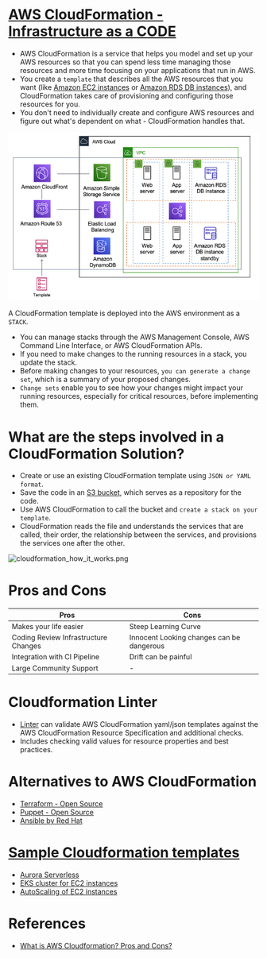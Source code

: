 
# [AWS CloudFormation - Infrastructure as a CODE](https://aws.amazon.com/cloudformation/)
- AWS CloudFormation is a service that helps you model and set up your AWS resources so that you can spend less time managing those resources and more time focusing on your applications that run in AWS.
- You create a `template` that describes all the AWS resources that you want (like [Amazon EC2 instances](../../4_ComputeServices/EC2) or [Amazon RDS DB instances](../../6_DatabaseServices/AmazonRDS.md)), and CloudFormation takes care of provisioning and configuring those resources for you.
- You don't need to individually create and configure AWS resources and figure out what's dependent on what - CloudFormation handles that.

![img.png](../assests/aws_cloudformation.png)

A CloudFormation template is deployed into the AWS environment as a `STACK`. 
- You can manage stacks through the AWS Management Console, AWS Command Line Interface, or AWS CloudFormation APIs. 
- If you need to make changes to the running resources in a stack, you update the stack. 
- Before making changes to your resources, `you can generate a change set`, which is a summary of your proposed changes. 
- `Change sets` enable you to see how your changes might impact your running resources, especially for critical resources, before implementing them.

# What are the steps involved in a CloudFormation Solution?
- Create or use an existing CloudFormation template using `JSON or YAML format`.
- Save the code in an [S3 bucket](../../7_StorageServices/AmazonS3.md), which serves as a repository for the code.
- Use AWS CloudFormation to call the bucket and `create a stack on your template`.
- CloudFormation reads the file and understands the services that are called, their order, the relationship between the services, and provisions the services one after the other.

![cloudformation_how_it_works.png](https://d1.awsstatic.com/Products/product-name/diagrams/product-page-diagram_CloudFormation.ad3a4c93b4fdd3366da3da0de4fb084d89a5d761.png)

# Pros and Cons

| Pros                                 | Cons                                      |
|--------------------------------------|-------------------------------------------|
| Makes your life easier               | Steep Learning Curve                      |
| Coding Review Infrastructure Changes | Innocent Looking changes can be dangerous |
| Integration with CI Pipeline         | Drift can be painful                      |
| Large Community Support              | -                                         |

# Cloudformation Linter
- [Linter](https://github.com/aws-cloudformation/cfn-lint) can validate AWS CloudFormation yaml/json templates against the AWS CloudFormation Resource Specification and additional checks. 
- Includes checking valid values for resource properties and best practices.

# Alternatives to AWS CloudFormation
- [Terraform - Open Source](https://www.terraform.io/)
- [Puppet - Open Source](https://puppet.com/)
- [Ansible by Red Hat](https://www.ansible.com/)

# [Sample Cloudformation templates](https://github.com/awslabs/aws-cloudformation-templates)
- [Aurora Serverless](templates/aurora_serverless.yml)
- [EKS cluster for EC2 instances](templates/EKS_ECS.yml)
- [AutoScaling of EC2 instances](templates/Auto_Scaling_Group.yml)

# References
- [What is AWS Cloudformation? Pros and Cons?](https://www.youtube.com/watch?v=0Sh9OySCyb4)